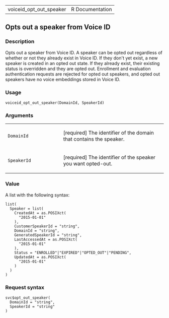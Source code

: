 <table style="width: 100%;">
<tbody>
<tr class="odd">
<td>voiceid_opt_out_speaker</td>
<td style="text-align: right;">R Documentation</td>
</tr>
</tbody>
</table>

## Opts out a speaker from Voice ID

### Description

Opts out a speaker from Voice ID. A speaker can be opted out regardless
of whether or not they already exist in Voice ID. If they don't yet
exist, a new speaker is created in an opted out state. If they already
exist, their existing status is overridden and they are opted out.
Enrollment and evaluation authentication requests are rejected for opted
out speakers, and opted out speakers have no voice embeddings stored in
Voice ID.

### Usage

    voiceid_opt_out_speaker(DomainId, SpeakerId)

### Arguments

<table>
<colgroup>
<col style="width: 35%" />
<col style="width: 65%" />
</colgroup>
<tbody>
<tr class="odd">
<td><code id="voiceid_opt_out_speaker_:_DomainId">DomainId</code></td>
<td><p>[required] The identifier of the domain that contains the
speaker.</p></td>
</tr>
<tr class="even">
<td><code id="voiceid_opt_out_speaker_:_SpeakerId">SpeakerId</code></td>
<td><p>[required] The identifier of the speaker you want
opted-out.</p></td>
</tr>
</tbody>
</table>

### Value

A list with the following syntax:

    list(
      Speaker = list(
        CreatedAt = as.POSIXct(
          "2015-01-01"
        ),
        CustomerSpeakerId = "string",
        DomainId = "string",
        GeneratedSpeakerId = "string",
        LastAccessedAt = as.POSIXct(
          "2015-01-01"
        ),
        Status = "ENROLLED"|"EXPIRED"|"OPTED_OUT"|"PENDING",
        UpdatedAt = as.POSIXct(
          "2015-01-01"
        )
      )
    )

### Request syntax

    svc$opt_out_speaker(
      DomainId = "string",
      SpeakerId = "string"
    )
